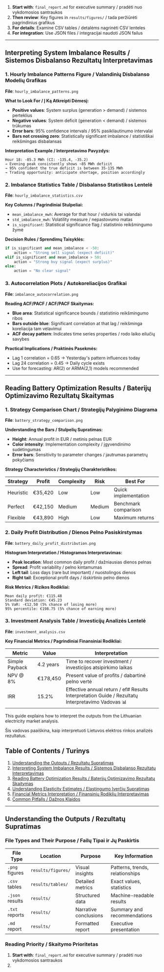 1. **Start with**: `final_report.md` for executive summary / pradėti nuo vykdomosios santraukos
2. **Then review**: Key figures in `results/figures/` / tada peržiūrėti pagrindinius grafikus
3. **For details**: Examine CSV tables / detalėms nagrinėti CSV lenteles
4. **For integration**: Use JSON files / integracijai naudoti JSON failus

---

## Interpreting System Imbalance Results / Sistemos Disbalanso Rezultatų Interpretavimas

### 1. Hourly Imbalance Patterns Figure / Valandinių Disbalanso Modelių Grafikas

**File**: `hourly_imbalance_patterns.png`

**What to Look For / Į Ką Atkreipti Dėmesį:**
- **Positive values**: System surplus (generation > demand) / sistemos perteklius
- **Negative values**: System deficit (generation < demand) / sistemos trūkumas
- **Error bars**: 95% confidence intervals / 95% pasikliautinumo intervalai
- **Bars not crossing zero**: Statistically significant imbalance / statistiškai reikšmingas disbalansas

**Interpretation Example / Interpretavimo Pavyzdys:**
```
Hour 18: -85.3 MWh (CI: -135.4, -35.2)
→ Evening peak consistently shows ~85 MWh deficit
→ 95% confident the true deficit is between 35-135 MWh
→ Trading opportunity: anticipate shortage, position accordingly
```

### 2. Imbalance Statistics Table / Disbalanso Statistikos Lentelė

**File**: `hourly_imbalance_statistics.csv`

**Key Columns / Pagrindiniai Stulpeliai:**
- `mean_imbalance_mwh`: Average for that hour / vidurkis tai valandai
- `std_imbalance_mwh`: Volatility measure / nepastovumo matas
- `is_significant`: Statistical significance flag / statistinio reikšmingumo žymė

**Decision Rules / Sprendimų Taisyklės:**
```python
if is_significant and mean_imbalance < -50:
    action = "Strong sell signal (expect deficit)"
elif is_significant and mean_imbalance > 50:
    action = "Strong buy signal (expect surplus)"
else:
    action = "No clear signal"
```

### 3. Autocorrelation Plots / Autokoreliacijos Grafikai

**File**: `imbalance_autocorrelation.png`

**Reading ACF/PACF / ACF/PACF Skaitymas:**
- **Blue area**: Statistical significance bounds / statistinio reikšmingumo ribos
- **Bars outside blue**: Significant correlation at that lag / reikšminga koreliacija tam vėlavimui
- **ACF decay pattern**: Indicates time series properties / rodo laiko eilučių savybes

**Practical Implications / Praktinės Pasekmės:**
- Lag 1 correlation = 0.65 → Yesterday's pattern influences today
- Lag 24 correlation = 0.45 → Daily cycle exists
- Use for forecasting: AR(2) or ARMA(2,1) models recommended

---

## Reading Battery Optimization Results / Baterijų Optimizavimo Rezultatų Skaitymas

### 1. Strategy Comparison Chart / Strategijų Palyginimo Diagrama

**File**: `battery_strategy_comparison.png`

**Understanding the Bars / Stulpelių Supratimas:**
- **Height**: Annual profit in EUR / metinis pelnas EUR
- **Color intensity**: Implementation complexity / įgyvendinimo sudėtingumas
- **Error bars**: Sensitivity to parameter changes / jautrumas parametrų pokyčiams

**Strategy Characteristics / Strategijų Charakteristikos:**

| Strategy | Profit | Complexity | Risk | Best For |
|----------|--------|------------|------|----------|
| Heuristic | €35,420 | Low | Low | Quick implementation |
| Perfect | €42,150 | Medium | Medium | Benchmark comparison |
| Flexible | €43,890 | High | Low | Maximum returns |

### 2. Daily Profit Distribution / Dienos Pelno Pasiskirstymas

**File**: `battery_daily_profit_distribution.png`

**Histogram Interpretation / Histogramos Interpretavimas:**
- **Peak location**: Most common daily profit / dažniausias dienos pelnas
- **Spread**: Profit variability / pelno kintamumas
- **Left tail**: Loss days (rare but important) / nuostolingos dienos
- **Right tail**: Exceptional profit days / išskirtinio pelno dienos

**Risk Metrics / Rizikos Rodikliai:**
```
Mean daily profit: €115.48
Standard deviation: €45.23
5% VaR: -€12.50 (5% chance of losing more)
95% percentile: €198.75 (5% chance of earning more)
```

### 3. Investment Analysis Table / Investicijų Analizės Lentelė

**File**: `investment_analysis.csv`

**Key Financial Metrics / Pagrindiniai Finansiniai Rodikliai:**

| Metric | Value | Interpretation |
|--------|-------|----------------|
| Simple Payback | 4.2 years | Time to recover investment / investicijos atsipirkimo laikas |
| NPV @ 8% | €178,450 | Present value of profits / dabartinė pelno vertė |
| IRR | 15.2% | Effective annual return / ef# Results Interpretation Guide / Rezultatų Interpretavimo Vadovas 📊

This guide explains how to interpret the outputs from the Lithuanian electricity market analysis.

Šis vadovas paaiškina, kaip interpretuoti Lietuvos elektros rinkos analizės rezultatus.

## Table of Contents / Turinys

1. [Understanding the Outputs / Rezultatų Supratimas](#understanding-the-outputs--rezultatų-supratimas)
2. [Interpreting System Imbalance Results / Sistemos Disbalanso Rezultatų Interpretavimas](#interpreting-system-imbalance-results--sistemos-disbalanso-rezultatų-interpretavimas)
3. [Reading Battery Optimization Results / Baterijų Optimizavimo Rezultatų Skaitymas](#reading-battery-optimization-results--baterijų-optimizavimo-rezultatų-skaitymas)
4. [Understanding Elasticity Estimates / Elastingumo Įverčių Supratimas](#understanding-elasticity-estimates--elastingumo-įverčių-supratimas)
5. [Financial Metrics Interpretation / Finansinių Rodiklių Interpretavimas](#financial-metrics-interpretation--finansinių-rodiklių-interpretavimas)
6. [Common Pitfalls / Dažnos Klaidos](#common-pitfalls--dažnos-klaidos)

---

## Understanding the Outputs / Rezultatų Supratimas

### File Types and Their Purpose / Failų Tipai ir Jų Paskirtis

| File Type | Location | Purpose | Key Information |
|-----------|----------|---------|-----------------|
| `.png` figures | `results/figures/` | Visual insights | Patterns, trends, relationships |
| `.csv` tables | `results/tables/` | Detailed metrics | Exact values, statistics |
| `.json` results | `results/` | Structured data | Machine-readable results |
| `.txt` reports | `results/` | Narrative conclusions | Summary and recommendations |
| `.md` report | `results/` | Formatted report | Executive presentation |

### Reading Priority / Skaitymo Prioritetas

1. **Start with**: `final_report.md` for executive summary / pradėti nuo vykdomosios santraukos
2.